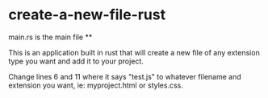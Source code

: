 # create-a-new-file-rust

main.rs is the main file **

This is an application built in rust that will create a new file of any extension type you want and add it to your project.

Change lines 6 and 11 where it says "test.js" to whatever filename and extension you want, ie: myproject.html or styles.css.

